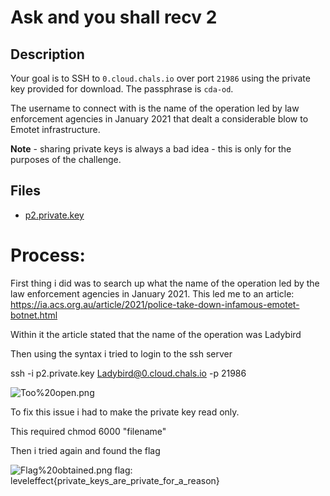 # Ask and you shall recv 2

## Description

Your goal is to SSH to `0.cloud.chals.io` over port `21986` using the private key provided for download. The passphrase is `cda-od`.

The username to connect with is the name of the operation led by law enforcement agencies in January 2021 that dealt a considerable blow to Emotet infrastructure.

**Note** - sharing private keys is always a bad idea - this is only for the purposes of the challenge.

## Files

* [p2.private.key](files/p2.private.key)

# Process:

First thing i did was to search up what the name of the operation led by the law enforcement agencies in January 2021. This led me to an article: https://ia.acs.org.au/article/2021/police-take-down-infamous-emotet-botnet.html

Within it the article stated that the name of the operation was Ladybird

Then using the syntax i tried to login to the ssh server

ssh -i p2.private.key Ladybird@0.cloud.chals.io -p 21986

![Too%20open.png](Too%20open.png)

To fix this issue i had to make the private key read only.

This required chmod 6000 "filename"

Then i tried again and found the flag

![Flag%20obtained.png](Flag%20obtained.png)
flag: leveleffect{private_keys_are_private_for_a_reason}